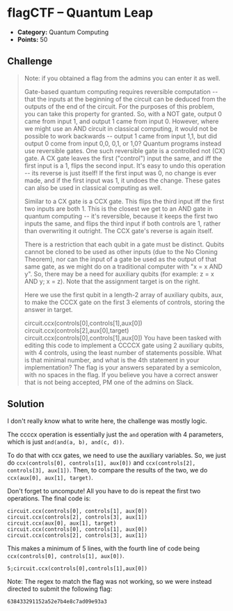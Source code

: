 # flagCTF – Quantum Leap

* **Category:** Quantum Computing
* **Points:** 50

## Challenge

> Note: if you obtained a flag from the admins you can enter it as well.
> 
> Gate-based quantum computing requires reversible computation -- that the inputs at the beginning of the circuit can be deduced from the outputs of the end of the circuit. For the purposes of this problem, you can take this property for granted. So, with a NOT gate, output 0 came from input 1, and output 1 came from input 0. However, where we might use an AND circuit in classical computing, it would not be possible to work backwards -- output 1 came from input 1,1, but did output 0 come from input 0,0, 0,1, or 1,0? Quantum programs instead use reversible gates. One such reversible gate is a controlled not (CX) gate. A CX gate leaves the first ("control") input the same, and iff the first input is a 1, flips the second input. It's easy to undo this operation -- its reverse is just itself! If the first input was 0, no change is ever made, and if the first input was 1, it undoes the change. These gates can also be used in classical computing as well.
> 
> Similar to a CX gate is a CCX gate. This flips the third input iff the first two inputs are both 1. This is the closest we get to an AND gate in quantum computing -- it's reversible, because it keeps the first two inputs the same, and flips the third input if both controls are 1, rather than overwriting it outright. The CCX gate's reverse is again itself.
> 
> There is a restriction that each qubit in a gate must be distinct. Qubits cannot be cloned to be used as other inputs (due to the No Cloning Theorem), nor can the input of a gate be used as the output of that same gate, as we might do on a traditional computer with "x = x AND y". So, there may be a need for auxiliary qubits (for example: z = x AND y; x = z). Note that the assignment target is on the right.
> 
> Here we use the first qubit in a length-2 array of auxiliary qubits, aux, to make the CCCX gate on the first 3 elements of controls, storing the answer in target.
> 
> circuit.ccx(controls[0],controls[1],aux[0])
> circuit.ccx(controls[2],aux[0],target)
> circuit.ccx(controls[0],controls[1],aux[0])
> You have been tasked with editing this code to implement a CCCCX gate using 2 auxiliary qubits, with 4 controls, using the least number of statements possible. What is that minimal number, and what is the 4th statement in your implementation? The flag is your answers separated by a semicolon, with no spaces in the flag. If you believe you have a correct answer that is not being accepted, PM one of the admins on Slack.

## Solution

I don't really know what to write here, the challenge was mostly logic.

The ccccx operation is essentially just the ```and``` operation with 4 parameters, which is just ```and(and(a, b), and(c, d))```.

To do that with ccx gates, we need to use the auxiliary variables. So, we just do ```ccx(controls[0], controls[1], aux[0])``` and ```ccx(controls[2], controls[3], aux[1])```. Then, to compare the results of the two, we do ```ccx(aux[0], aux[1], target)```.

Don't forget to uncompute! All you have to do is repeat the first two operations. The final code is:

```
circuit.ccx(controls[0], controls[1], aux[0])
circuit.ccx(controls[2], controls[3], aux[1])
circuit.ccx(aux[0], aux[1], target)
circuit.ccx(controls[0], controls[1], aux[0])
circuit.ccx(controls[2], controls[3], aux[1])
```

This makes a minimum of 5 lines, with the fourth line of code being ```ccx(controls[0], controls[1], aux[0])```.

```
5;circuit.ccx(controls[0],controls[1],aux[0])
```

Note: The regex to match the flag was not working, so we were instead directed to submit the following flag:

```
638433291152a52e7b4e8c7ad09e93a3
```